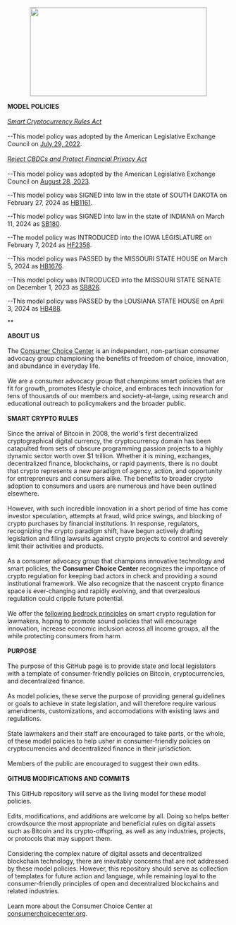 <center><img src="https://consumerchoicecenter.org/wp-content/uploads/2022/06/1-CCC-LOGO-BEST-TRANSPARENT.png" 
	 style="object-fit:scale-down;
            width:400px;
            height:200px;
            border: solid 1px #CCC"/></center>    
	    
<b>MODEL POLICIES</b>\
\
<i><a href="https://github.com/yaeloss/Bitcoin-Model-Policies/tree/main/Smart-Cryptocurrency-Rules-Act">Smart Cryptocurrency Rules Act</a></i>\
\
--This model policy was adopted by the American Legislative Exchange Council on <a href="https://alec.org/model-policy/the-smart-cryptocurrency-rules-act/">July 29, 2022</a>.\
\
<i><a href="https://github.com/yaeloss/Bitcoin-Model-Policies/tree/main/Reject-CBDCs-and-Protect-Financial-Privacy-Act">Reject CBDCs and Protect Financial Privacy Act</a></i>\
\
--This model policy was adopted by the American Legislative Exchange Council on <a href="https://alec.org/model-policy/reject-cbdcs-and-protect-financial-privacy-act/">August 28, 2023</a>.

--This model policy was SIGNED into law in the state of SOUTH DAKOTA on February 27, 2024 as <a href="https://sdlegislature.gov/Session/Bill/24958">HB1161</a>.

--This model policy was SIGNED into law in the state of INDIANA on March 11, 2024 as <a href="https://iga.in.gov/legislative/2024/bills/senate/180/details">SB180</a>.

--The model policy was INTRODUCED into the IOWA LEGISLATURE on February 7, 2024 as <a href="https://legiscan.com/IA/bill/HF2358/2023">HF2358</a>.

--This model policy was PASSED by the MISSOURI STATE HOUSE on March 5, 2024 as <a href="https://legiscan.com/MO/bill/HB1676/2024">HB1676</a>.

--This model policy was INTRODUCED into the MISSOURI STATE SENATE on December 1, 2023 as <a href="https://legiscan.com/MO/bill/SB826/2024">SB826</a>.

--This model policy was PASSED by the LOUSIANA STATE HOUSE on April 3, 2024 as <a href="https://www.legis.la.gov/legis/BillInfo.aspx?i=246246">HB488</a>.

**

<b>ABOUT US</b>\
\
The <a href="https://consumerchoicecenter.org">Consumer Choice Center</a> is an independent, non-partisan consumer advocacy group championing the benefits of freedom of choice, innovation, and abundance in everyday life. \
\
We are a consumer advocacy group that champions smart policies that are fit for growth, promotes lifestyle choice, and embraces tech innovation for tens of thousands of our members and society-at-large, using research and educational outreach to policymakers and the broader public. \
\
<b>SMART CRYPTO RULES</b>\
\
Since the arrival of Bitcoin in 2008, the world's first decentralized cryptographical digital currency, the cryptocurrency domain has been catapulted from sets of obscure programming passion projects to a highly dynamic sector worth over $1 trillion. Whether it is mining, exchanges, decentralized finance, blockchains, or rapid payments, there is no doubt that crypto represents a new paradigm of agency, action, and opportunity for entrepreneurs and consumers alike. The benefits to broader crypto adoption to consumers and users are numerous and have been outlined elsewhere.\
\
However, with such incredible innovation in a short period of time has come investor speculation, attempts at fraud, wild price swings, and blocking of crypto purchases by financial institutions. In response, regulators, recognizing the crypto paradigm shift, have begun actively drafting legislation and filing lawsuits against crypto projects to control and severely limit their activities and products.\
\
As a consumer advocacy group that champions innovative technology and smart policies, the <b>Consumer Choice Center</b> recognizes the importance of crypto regulation for keeping bad actors in check and providing a sound institutional framework. We also recognize that the nascent crypto finance space is ever-changing and rapidly evolving, and that overzealous regulation could cripple future potential.\
\
We offer the <a href="https://consumerchoicecenter.org/principles-for-smart-crypto-regulation/">following bedrock principles</a> on smart crypto regulation for lawmakers, hoping to promote sound policies that will encourage innovation, increase economic inclusion across all income groups, all the while protecting consumers from harm.\
\
<b>PURPOSE</b>\
\
The purpose of this GitHub page is to provide state and local legislators with a template of consumer-friendly policies on Bitcoin, cryptocurrencies, and decentralized finance.\
\
As model policies, these serve the purpose of providing general guidelines or goals to achieve in state legislation, and will therefore require various amendments, customizations, and accomodations with existing laws and regulations.\
\
State lawmakers and their staff are encouraged to take parts, or the whole, of these model policies to help usher in consumer-friendly policies on cryptocurrencies and decentralized finance in their jurisdiction.\
\
Members of the public are encouraged to suggest their own edits.\
\
<b>GITHUB MODIFICATIONS AND COMMITS</b>\
\
This GitHub repository will serve as the living model for these model policies. \
\
Edits, modifications, and additions are welcome by all. Doing so helps better crowdsource the most appropriate and beneficial rules on digital assets such as Bitcoin and its crypto-offspring, as well as any industries, projects, or protocols that may support them.\
\
Considering the complex nature of digital assets and decentralized blockchain technology, there are inevitably concerns that are not addressed by these model policies. However, this repository should serve as collection of templates for future action and language, while remaining loyal to the consumer-friendly principles of open and decentralized blockchains and related industries.\
\
Learn more about the Consumer Choice Center at <a href="https://consumerchoicecenter.org">consumerchoicecenter.org</a>.
